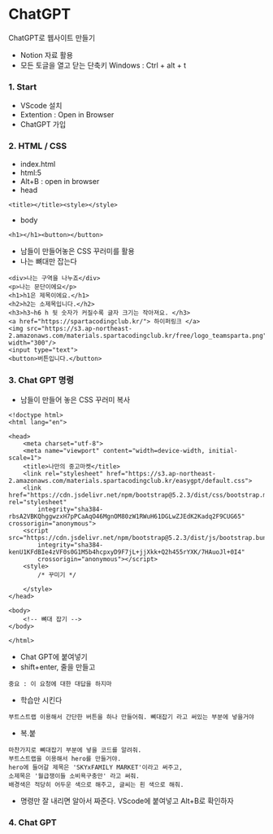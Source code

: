 # ChatGPT
ChatGPT로 웹사이트 만들기
 - Notion 자료 활용
 - 모든 토글을 열고 닫는 단축키
   Windows : Ctrl + alt + t
### 1. Start
+ VScode 설치
+ Extention : Open in Browser
+ ChatGPT 가입
### 2. HTML / CSS
+ index.html
+ html:5
+ Alt+B : open in browser
+ head
```
<title></title><style></style>
```
+ body
```
<h1></h1><button></button>
```
+ 남들이 만들어놓은 CSS 꾸러미를 활용
+ 나는 뼈대만 잡는다
```
<div>나는 구역을 나누죠</div>
<p>나는 문단이에요</p>
<h1>h1은 제목이에요.</h1>
<h2>h2는 소제목입니다.</h2>
<h3>h3~h6 h 뒷 숫자가 커질수록 글자 크기는 작아져요. </h3>
<a href="https://spartacodingclub.kr/"> 하이퍼링크 </a>
<img src="https://s3.ap-northeast-2.amazonaws.com/materials.spartacodingclub.kr/free/logo_teamsparta.png" width="300"/>  
<input type="text">
<button>버튼입니다.</button>
```
### 3. Chat GPT 명령
+ 남들이 만들어 놓은 CSS 꾸러미 복사
```
<!doctype html>
<html lang="en">

<head>
    <meta charset="utf-8">
    <meta name="viewport" content="width=device-width, initial-scale=1">
    <title>나만의 중고마켓</title>
    <link rel="stylesheet" href="https://s3.ap-northeast-2.amazonaws.com/materials.spartacodingclub.kr/easygpt/default.css">
    <link href="https://cdn.jsdelivr.net/npm/bootstrap@5.2.3/dist/css/bootstrap.min.css" rel="stylesheet"
        integrity="sha384-rbsA2VBKQhggwzxH7pPCaAqO46MgnOM80zW1RWuH61DGLwZJEdK2Kadq2F9CUG65" crossorigin="anonymous">
    <script src="https://cdn.jsdelivr.net/npm/bootstrap@5.2.3/dist/js/bootstrap.bundle.min.js"
        integrity="sha384-kenU1KFdBIe4zVF0s0G1M5b4hcpxyD9F7jL+jjXkk+Q2h455rYXK/7HAuoJl+0I4"
        crossorigin="anonymous"></script>
    <style>
        /* 꾸미기 */

    </style>
</head>

<body>
    <!-- 뼈대 잡기 -->
</body>

</html>
```
+ Chat GPT에 붙여넣기
+ shift+enter, 줄을 만들고
```
중요 : 이 요청에 대한 대답을 하지마
```
+ 학습만 시킨다
```
부트스트랩 이용해서 간단한 버튼을 하나 만들어줘. 뼈대잡기 라고 써있는 부분에 넣을거야
```
+ 복.붙
```
마찬가지로 뼈대잡기 부분에 넣을 코드를 알려줘.
부트스트랩을 이용해서 hero를 만들거야.
hero에 들어갈 제목은 'SKYxFAMILY MARKET'이라고 써주고,
소제목은 '월급쟁이들 소비욕구충만' 라고 써줘.
배경색은 적당히 어두운 색으로 해주고, 글씨는 흰 색으로 해줘.
```
+ 명령만 잘 내리면 알아서 짜준다. VScode에 붙여넣고 Alt+B로 확인하자
### 4. Chat GPT 
